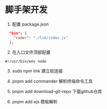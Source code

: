 # 脚手架开发
1. 配置 package.json
```json
  "bin": {
    "coder": "./lib/index.js"
  },
```

2. 在入口文件顶部配置
```shell
#!/usr/bin/env node
```

3. sudo npm link 建立软连接

4. pnpm add commander 解析终端命令工具

5. pnpm add download-git-repo 下载github仓库

6. pnpm add ejs 模板解析

